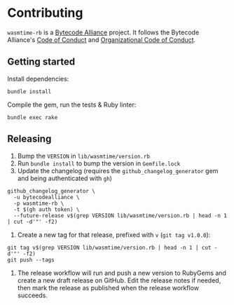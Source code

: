 # Contributing

`wasmtime-rb` is a [Bytecode Alliance] project. It follows the Bytecode
Alliance's [Code of Conduct] and [Organizational Code of Conduct].

## Getting started

Install dependencies:

```
bundle install
```

Compile the gem, run the tests & Ruby linter:

```
bundle exec rake
```

## Releasing

1. Bump the `VERSION` in `lib/wasmtime/version.rb`
1. Run `bundle install` to bump the version in `Gemfile.lock`
1. Update the changelog (requires the `github_changelog_generator` gem and being authenticated with `gh`)
  
```
github_changelog_generator \
  -u bytecodealliance \
  -p wasmtime-rb \
  -t $(gh auth token) \
  --future-release v$(grep VERSION lib/wasmtime/version.rb | head -n 1 | cut -d'"' -f2)
```
1. Create a new tag for that release, prefixed with `v` (`git tag v1.0.0`):
  
  ```
  git tag v$(grep VERSION lib/wasmtime/version.rb | head -n 1 | cut -d'"' -f2)
  git push --tags
  ```
1. The release workflow will run and push a new version to RubyGems and create
   a new draft release on GitHub. Edit the release notes if needed, then
   mark the release as published when the release workflow succeeds.


[Bytecode Alliance]: https://bytecodealliance.org/
[Code of Conduct]: https://github.com/bytecodealliance/wasmtime/blob/main/CODE_OF_CONDUCT.md
[Organizational Code of Conduct]: https://github.com/bytecodealliance/wasmtime/blob/main/ORG_CODE_OF_CONDUCT.md
